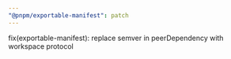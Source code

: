 ```yaml
---
"@pnpm/exportable-manifest": patch
---
```


fix(exportable-manifest): replace semver in peerDependency with workspace protocol
